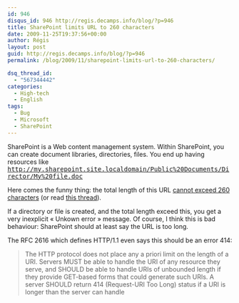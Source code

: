 ```yaml
---
id: 946
disqus_id: 946 http://regis.decamps.info/blog/?p=946
title: SharePoint limits URL to 260 characters
date: 2009-11-25T19:37:56+00:00
author: Régis
layout: post
guid: http://regis.decamps.info/blog/?p=946
permalink: /blog/2009/11/sharepoint-limits-url-to-260-characters/

dsq_thread_id:
  - "567344442"
categories:
  - High-tech
  - English
tags:
  - Bug
  - Microsoft
  - SharePoint
---
```

SharePoint is a Web content management system. Within SharePoint, you can create document libraries, directories, files. You end up having resources like <tt>http://my.sharepoint.site.localdomain/Public%20Documents/Director/My%20file.doc</tt>

Here comes the funny thing: the total length of this URL [cannot exceed 260 characters](http://www.sharepointjoel.com/Lists/Posts/Post.aspx?ID=111) (or read [this thread](http://social.technet.microsoft.com/Forums/en/sharepointadmin/thread/2ea9a90f-028d-425c-be8b-8455bfdf0baa)).

If a directory or file is created, and the total length exceed this, you get a very inexplicit « Unkown error » message. Of course, I think this is bad behaviour: SharePoint should at least say the URL is too long.

The RFC 2616 which defines HTTP/1.1 even says this should be an error 414:

> The HTTP protocol does not place any a priori limit on the length of
> a URI. Servers MUST be able to handle the URI of any resource they
> serve, and SHOULD be able to handle URIs of unbounded length if they
> provide GET-based forms that could generate such URIs. A server
> SHOULD return 414 (Request-URI Too Long) status if a URI is longer
> than the server can handle
